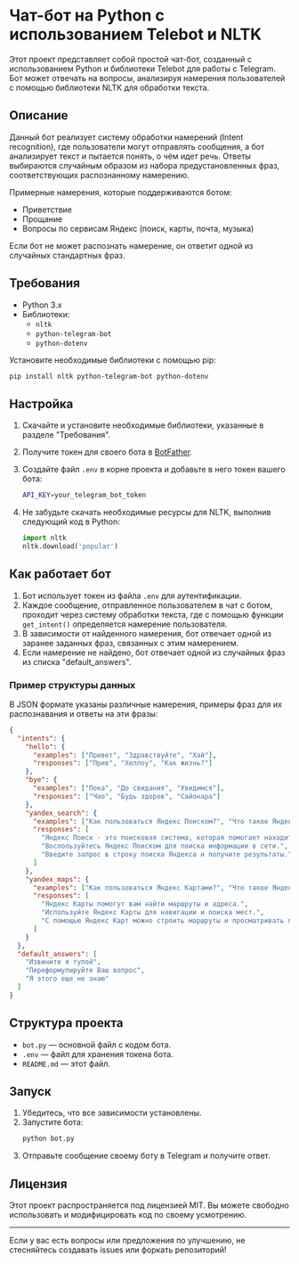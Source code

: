 # Чат-бот на Python с использованием Telebot и NLTK

Этот проект представляет собой простой чат-бот, созданный с использованием Python и библиотеки Telebot для работы с Telegram. Бот может отвечать на вопросы, анализируя намерения пользователей с помощью библиотеки NLTK для обработки текста.

## Описание

Данный бот реализует систему обработки намерений (Intent recognition), где пользователи могут отправлять сообщения, а бот анализирует текст и пытается понять, о чём идет речь. Ответы выбираются случайным образом из набора предустановленных фраз, соответствующих распознанному намерению.

Примерные намерения, которые поддерживаются ботом:
- Приветствие
- Прощание
- Вопросы по сервисам Яндекс (поиск, карты, почта, музыка)

Если бот не может распознать намерение, он ответит одной из случайных стандартных фраз.

## Требования

- Python 3.x
- Библиотеки:
  - `nltk`
  - `python-telegram-bot`
  - `python-dotenv`
  
Установите необходимые библиотеки с помощью pip:
```bash
pip install nltk python-telegram-bot python-dotenv
```

## Настройка

1. Скачайте и установите необходимые библиотеки, указанные в разделе "Требования".
2. Получите токен для своего бота в [BotFather](https://core.telegram.org/bots#botfather).
3. Создайте файл `.env` в корне проекта и добавьте в него токен вашего бота:
   ```bash
   API_KEY=your_telegram_bot_token
   ```

4. Не забудьте скачать необходимые ресурсы для NLTK, выполнив следующий код в Python:
   ```python
   import nltk
   nltk.download('popular')
   ```

## Как работает бот

1. Бот использует токен из файла `.env` для аутентификации.
2. Каждое сообщение, отправленное пользователем в чат с ботом, проходит через систему обработки текста, где с помощью функции `get_intent()` определяется намерение пользователя.
3. В зависимости от найденного намерения, бот отвечает одной из заранее заданных фраз, связанных с этим намерением.
4. Если намерение не найдено, бот отвечает одной из случайных фраз из списка "default_answers".

### Пример структуры данных

В JSON формате указаны различные намерения, примеры фраз для их распознавания и ответы на эти фразы:

```json
{
  "intents": {
    "hello": {
      "examples": ["Привет", "Здравствуйте", "Хай"],
      "responses": ["Прив", "Хеллоу", "Как жизнь?"]
    },
    "bye": {
      "examples": ["Пока", "До свидания", "Увидимся"],
      "responses": ["Чао", "Будь здоров", "Сайонара"]
    },
    "yandex_search": {
      "examples": ["Как пользоваться Яндекс Поиском?", "Что такое Яндекс Поиск?", "Поиск в Яндексе"],
      "responses": [
        "Яндекс Поиск - это поисковая система, которая помогает находить информацию в интернете.",
        "Воспользуйтесь Яндекс Поиском для поиска информации в сети.",
        "Введите запрос в строку поиска Яндекса и получите результаты."
      ]
    },
    "yandex_maps": {
      "examples": ["Как пользоваться Яндекс Картами?", "Что такое Яндекс Карты?", "Маршруты на Яндекс Картах"],
      "responses": [
        "Яндекс Карты помогут вам найти маршруты и адреса.",
        "Используйте Яндекс Карты для навигации и поиска мест.",
        "С помощью Яндекс Карт можно строить маршруты и просматривать пробки."
      ]
    }
  },
  "default_answers": [
    "Извините я тупой",
    "Переформулируйте Ваш вопрос",
    "Я этого еще не знаю"
  ]
}
```

## Структура проекта

- `bot.py` — основной файл с кодом бота.
- `.env` — файл для хранения токена бота.
- `README.md` — этот файл.

## Запуск

1. Убедитесь, что все зависимости установлены.
2. Запустите бота:
   ```bash
   python bot.py
   ```
3. Отправьте сообщение своему боту в Telegram и получите ответ.

## Лицензия

Этот проект распространяется под лицензией MIT. Вы можете свободно использовать и модифицировать код по своему усмотрению.

---

Если у вас есть вопросы или предложения по улучшению, не стесняйтесь создавать issues или форкать репозиторий!

